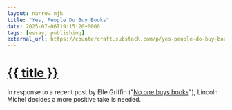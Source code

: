 ```yaml
---
layout: narrow.njk
title: "Yes, People Do Buy Books"
date: 2025-07-06T19:15:20+0000
tags: [essay, publishing]
external_url: https://countercraft.substack.com/p/yes-people-do-buy-books?ref=daniel.pizza
---
```


<h1><a href="{{ external_url }}">{{ title }}</a></h1>

In response to a recent post by Elle Griffin ("[No one buys books](https://www.elysian.press/p/no-one-buys-books?ref=daniel.pizza)"), Lincoln Michel decides a more positive take is needed.
